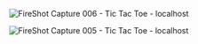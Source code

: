 ![FireShot Capture 006 - Tic Tac Toe - localhost](https://github.com/user-attachments/assets/707c434a-4631-491a-b6a9-1f6c070d8f3f)

![FireShot Capture 005 - Tic Tac Toe - localhost](https://github.com/user-attachments/assets/c2a532db-f39a-48c9-848f-da0f165b55c3)
